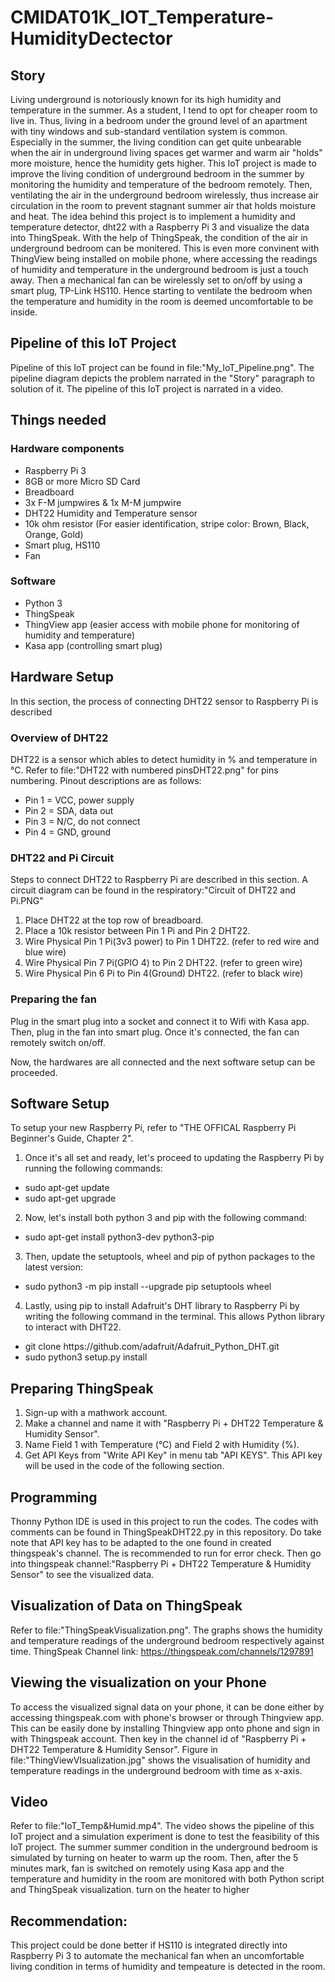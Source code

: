 # CMIDAT01K_IOT_Temperature-HumidityDectector
## Story
Living underground is notoriously known for its high humidity and temperature in the summer. As a student, I tend to opt for cheaper room to live in. Thus, living in a bedroom under the ground level of an apartment with tiny windows and sub-standard ventilation system is common. Especially in the summer, the living condition can get quite unbearable when the air in underground living spaces get warmer and warm air "holds" more moisture, hence the humidity gets higher. This IoT project is made to improve the living condition of underground bedroom in the summer by monitoring the humidity and temperature of the bedroom remotely. Then, ventilating the air in the underground bedroom wirelessly, thus increase air circulation in the room to prevent stagnant summer air that holds moisture and heat.
The idea behind this project is to implement a humidity and temperature detector, dht22 with a Raspberry Pi 3 and visualize the data into ThingSpeak. With the help of ThingSpeak, the condition of the air in underground bedroom can be monitered. This is even more convinent with ThingView being installed on mobile phone, where accessing the readings of humidity and temperature in the underground bedroom is just a touch away. Then a mechanical fan can be wirelessly set to on/off by using a smart plug, TP-Link HS110. Hence starting to ventilate the bedroom when the temperature and humidity in the room is deemed uncomfortable to be inside.
## Pipeline of this IoT Project
Pipeline of this IoT project can be found in file:"My_IoT_Pipeline.png". The pipeline diagram depicts the problem narrated in the "Story" paragraph to solution of it. The pipeline of this IoT project is narrated in a video.

## Things needed
### Hardware components
- Raspberry Pi 3
- 8GB or more Micro SD Card
- Breadboard 
- 3x F-M jumpwires & 1x M-M jumpwire
- DHT22 Humidity and Temperature sensor
- 10k ohm resistor (For easier identification, stripe color: Brown, Black, Orange, Gold)
- Smart plug, HS110
- Fan

### Software
- Python 3
- ThingSpeak 
- ThingView app (easier access with mobile phone for monitoring of humidity and temperature)
- Kasa app (controlling smart plug)

## Hardware Setup
In this section, the process of connecting DHT22 sensor to Raspberry Pi is described
### Overview of DHT22 
DHT22 is a sensor which ables to detect humidity in % and temperature in °C. Refer to file:"DHT22 with numbered pinsDHT22.png" for pins numbering. Pinout descriptions are as follows:
- Pin 1 = VCC, power supply
- Pin 2 = SDA, data out
- Pin 3 = N/C, do not connect
- Pin 4 = GND, ground
### DHT22 and Pi Circuit
Steps to connect DHT22 to Raspberry Pi are described in this section. A circuit diagram can be found in the respiratory:"Circuit of DHT22 and Pi.PNG"
1. Place DHT22 at the top row of breadboard.
2. Place a 10k resistor between Pin 1 Pi and Pin 2 DHT22.
3. Wire Physical Pin 1 Pi(3v3 power) to Pin 1 DHT22. (refer to red wire and blue wire)
4. Wire Physical Pin 7 Pi(GPIO 4) to Pin 2 DHT22. (refer to green wire)
5. Wire Physical Pin 6 Pi to Pin 4(Ground) DHT22. (refer to black wire)

### Preparing the fan 
Plug in the smart plug into a socket and connect it to Wifi with Kasa app. Then, plug in the fan into smart plug. Once it's connected, the fan can remotely switch on/off.

Now, the hardwares are all connected and the next software setup can be proceeded.

## Software Setup
To setup your new Raspberry Pi, refer to "THE OFFICAL Raspberry Pi Beginner's Guide, Chapter 2". 
1. Once it's all set and ready, let's proceed to updating the Raspberry Pi by running the following commands:
* sudo apt-get update
* sudo apt-get upgrade
2. Now, let's install both python 3 and pip with the following command:
* sudo apt-get install python3-dev python3-pip
3. Then, update the setuptools, wheel and pip of python packages to the latest version:
* sudo python3 -m pip install --upgrade pip setuptools wheel
4. Lastly, using pip to install Adafruit's DHT library to Raspberry Pi by writing the following command in the terminal. This allows Python library to interact with DHT22. 
* git clone https<span>://</span>github.com/adafruit/Adafruit_Python_DHT.git
* sudo python3 setup.py install

## Preparing ThingSpeak
1. Sign-up with a mathwork account.
2. Make a channel and name it with "Raspberry Pi + DHT22 Temperature & Humidity Sensor".
3. Name Field 1 with Temperature (°C) and Field 2 with Humidity (%).
4. Get API Keys from "Write API Key" in menu tab "API KEYS". This API key will be used in the code of the following section.

## Programming
Thonny Python IDE is used in this project to run the codes. The codes with comments can be found in ThingSpeakDHT22.py in this repository. Do take note that API key has to be adapted to the one found in created thingspeak's channel. The is recommended to run for error check. Then go into thingspeak channel:"Raspberry Pi + DHT22 Temperature & Humidity Sensor" to see the visualized data. 

## Visualization of Data on ThingSpeak
Refer to file:"ThingSpeakVisualization.png". The graphs shows the humidity and temperature readings of the underground bedroom respectively against time. 
ThingSpeak Channel link: https://thingspeak.com/channels/1297891

## Viewing the visualization on your Phone
To access the visualized signal data on your phone, it can be done either by accessing thingspeak.com with phone's browser or through Thingview app. This can be easily done by installing Thingview app onto phone and sign in with Thingspeak account. Then key in the channel id of "Raspberry Pi + DHT22 Temperature & Humidity Sensor". Figure in file:"ThingViewVIsualization.jpg" shows the visualisation of humidity and temperature readings in the underground bedroom with time as x-axis. 

## Video
Refer to file:"IoT_Temp&Humid.mp4".
The video shows the pipeline of this IoT project and a simulation experiment is done to test the feasibility of this IoT project. The summer summer condition in the underground bedroom is simulated by turning on heater to warm up the room. Then, after the 5 minutes mark, fan is switched on remotely using Kasa app and the temperature and humidity in the room are monitored with both Python script and ThingSpeak visualization. turn on the heater to higher


## Recommendation:
This project could be done better if HS110 is integrated directly into Raspberry Pi 3 to automate the mechanical fan when an uncomfortable living condition in terms of humidity and tempeature is detected in the room. 

